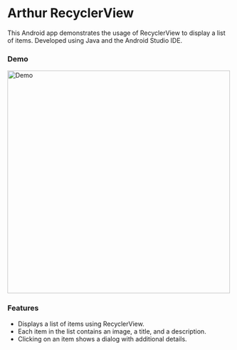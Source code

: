 # Arthur RecyclerView
This Android app demonstrates the usage of RecyclerView to display a list of items. Developed using Java and the Android Studio IDE.

### Demo
<img src="Demo1.gif" width="500" alt="Demo">   

### Features
- Displays a list of items using RecyclerView.
- Each item in the list contains an image, a title, and a description.
- Clicking on an item shows a dialog with additional details.
